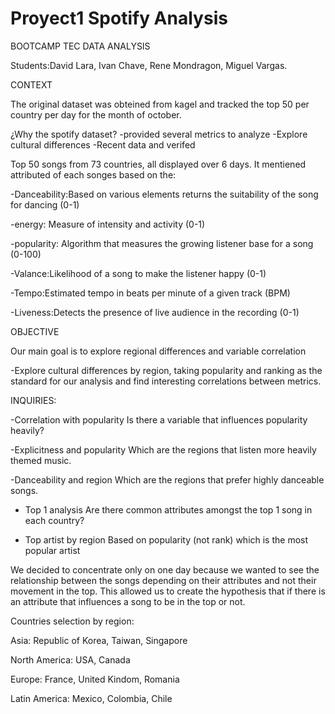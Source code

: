 # Proyect1 Spotify Analysis 

BOOTCAMP TEC DATA ANALYSIS

Students:David Lara, Ivan Chave, Rene Mondragon, Miguel Vargas.

CONTEXT

The original dataset was obteined from kagel and tracked the top 50 per country per day for the month of october.

¿Why the spotify dataset?
-provided several metrics to analyze
-Explore cultural differences
-Recent data and verifed

Top 50 songs from 73 countries, all displayed over 6 days. It mentiened attributed of each songes based on the:

-Danceability:Based on various elements returns the suitability of the song for dancing (0-1)

-energy: Measure of intensity and activity (0-1)

-popularity: Algorithm that measures the growing listener base for a song (0-100)

-Valance:Likelihood of a song to make the listener happy (0-1)

-Tempo:Estimated tempo in beats per minute of a given track (BPM)

-Liveness:Detects the presence of  live audience in the recording (0-1)

OBJECTIVE 

Our main goal is to explore regional differences and variable correlation

-Explore cultural differences by region, taking popularity and ranking as the standard for our analysis and find interesting correlations between metrics.

INQUIRIES:

  -Correlation with popularity
  Is there a variable that influences popularity heavily?
  
  -Explicitness and popularity
  Which are the regions that listen more heavily themed music.
  
  -Danceability and region 
  Which are the regions that prefer highly danceable songs.
  
  - Top 1 analysis
  Are there common attributes amongst the top 1 song in each country?

  - Top artist by region
  Based on popularity (not rank) which is the most popular artist

We decided to concentrate only on one day because we wanted to see the relationship between the songs depending on their attributes and not their movement in the top. This allowed us to create the hypothesis that if there is an attribute that influences a song to be in the top or not.


Countries selection by region:

Asia: Republic of Korea, Taiwan, Singapore

North America: USA, Canada

Europe: France, United Kindom, Romania

Latin America: Mexico, Colombia, Chile


  
